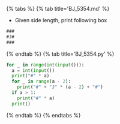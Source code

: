 {% tabs %}
{% tab title='BJ_5354.md' %}

* Given side length, print following box
```txt
###
#J#
###
```

{% endtab %}
{% tab title='BJ_5354.py' %}

```py
for _ in range(int(input())):
  a = int(input())
  print("#" * a)
  for _ in range(a - 2):
    print("#" + "J" * (a - 2) + "#")
  if a > 1:
    print("#" * a)
  print()
```

{% endtab %}
{% endtabs %}